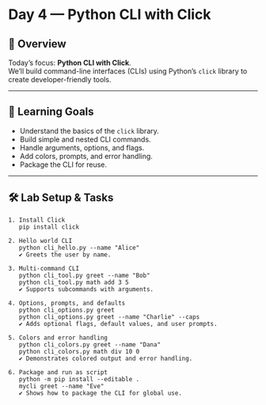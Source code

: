 # Day 4 — Python CLI with Click

## 📖 Overview
Today’s focus: **Python CLI with Click**.  
We’ll build command-line interfaces (CLIs) using Python’s `click` library to create developer-friendly tools.

---

## 🎯 Learning Goals
- Understand the basics of the `click` library.
- Build simple and nested CLI commands.
- Handle arguments, options, and flags.
- Add colors, prompts, and error handling.
- Package the CLI for reuse.

---

## 🛠️ Lab Setup & Tasks

```text
1. Install Click
   pip install click

2. Hello world CLI
   python cli_hello.py --name "Alice"
   ✔ Greets the user by name.

3. Multi-command CLI
   python cli_tool.py greet --name "Bob"
   python cli_tool.py math add 3 5
   ✔ Supports subcommands with arguments.

4. Options, prompts, and defaults
   python cli_options.py greet
   python cli_options.py greet --name "Charlie" --caps
   ✔ Adds optional flags, default values, and user prompts.

5. Colors and error handling
   python cli_colors.py greet --name "Dana"
   python cli_colors.py math div 10 0
   ✔ Demonstrates colored output and error handling.

6. Package and run as script
   python -m pip install --editable .
   mycli greet --name "Eve"
   ✔ Shows how to package the CLI for global use.
